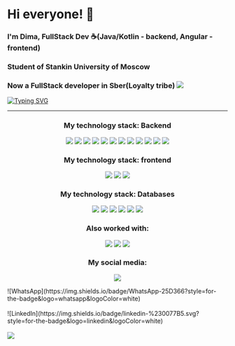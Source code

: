 # Hi everyone! 👋
### I'm Dima, FullStack Dev ☕️(Java/Kotlin - backend, Angular - frontend)
### Student of Stankin University of Moscow
### Now a FullStack developer in Sber(Loyalty tribe) <a href="https://www.sberbank.ru/ru/person"> <img src="https://img.shields.io/badge/company%website-DC51F7"></a>

[![Typing SVG](https://readme-typing-svg.demolab.com?font=Fira+Code&duration=900&pause=100&color=DC51F7&background=FFDCEA00&multiline=true&width=480&height=130&lines=public+class+User+%7B;public+String+name+%3D+%22Dima%22;public+String+lastName+%3D+%22Vezhnovets%22;public+String+university+%3D+%22STANKIN%22;%7D)](https://git.io/typing-svg)
___
<h3 align="center">
My technology stack: Backend</h3>
<p align="center">
<img src = "https://img.shields.io/badge/java-orange.svg?style=for-the-badge&logo=&logoColor=/">
<img src = "https://img.shields.io/badge/Kotlin-%237F52FF.svg?logo=kotlin&logoColor=white">
<img src = "https://img.shields.io/badge/spring-green.svg?style=for-the-badge&logo=spring&logoColor=white">
<img src = "https://img.shields.io/badge/Hibernate-yellow.svg?style=for-the-badge&logo=Hibernate&logoColor=white">
<img src = "https://img.shields.io/badge/Jenkins-D24939?logo=jenkins&logoColor=white"> 
<img src = "https://img.shields.io/badge/Docker-2496ED?logo=docker&logoColor=fff">  
<img src="https://img.shields.io/badge/GRPC-4285F4"> 
<img src="https://img.shields.io/badge/Tomcat-F38020">
<img src="https://img.shields.io/badge/Apache%20Kafka-000?style=for-the-badge&logo=apachekafka">  
<img src="https://img.shields.io/badge/Gradle-02303A.svg?style=for-the-badge&logo=Gradle&logoColor=white">
<img src="https://img.shields.io/badge/Apache%20Maven-C71A36?style=for-the-badge&logo=Apache%20Maven&logoColor=white">
<img src="https://img.shields.io/badge/GRPC-DC51F7">
<h3 align="center">
My technology stack: frontend</h3>
<p align="center">
<img src = "https://img.shields.io/badge/Angular-%23DD0031.svg?logo=angular&logoColor=white">  
<img src = "https://img.shields.io/badge/TypeScript-3178C6?logo=typescript&logoColor=fff">
<img src = "https://img.shields.io/badge/Bootstrap-7952B3?logo=bootstrap&logoColor=fff">
<h3 align="center">
My technology stack: Databases</h3>
<p align="center">
<img src = "https://img.shields.io/badge/MySql-21332C.svg?style=for-the-badge&logo=mysql&logoColor=white">
<img src = "https://img.shields.io/badge/Oracle-F80000?style=for-the-badge&logo=oracle&logoColor=white"> 
<img src = "https://img.shields.io/badge/postgres-%23316192.svg?style=for-the-badge&logo=postgresql&logoColor=white">  
<img src = "https://img.shields.io/badge/redis-%23DD0031.svg?style=for-the-badge&logo=redis&logoColor=white">  
<img src = "https://img.shields.io/badge/MongoDB-%234ea94b.svg?style=for-the-badge&logo=mongodb&logoColor=white"> 
<img src = "https://img.shields.io/badge/elasticsearch-%230377CC.svg?style=for-the-badge&logo=elasticsearch&logoColor=white"> 
<h3 align="center">
Also worked with: </h3>
<p align="center">
<img src = "https://img.shields.io/badge/Apache%20Groovy-4298B8.svg?style=for-the-badge&logo=Apache+Groovy&logoColor=white">
<img src = "https://img.shields.io/badge/kubernetes-%23326ce5.svg?style=for-the-badge&logo=kubernetes&logoColor=white">
<img src = "https://img.shields.io/badge/nginx-%23009639.svg?style=for-the-badge&logo=nginx&logoColor=white">

<br>
</p>
<h3 align="center"> My social media: </h3>
<p align="center">
<img src="https://img.shields.io/badge/Gmail-D14836?style=for-the-badge&logo=gmail&logoColor=white&link=https://web.telegram.org/k/#@Verefrint"></a>
</br> 
<div>![WhatsApp](https://img.shields.io/badge/WhatsApp-25D366?style=for-the-badge&logo=whatsapp&logoColor=white)</div>
</br> 
<div>![LinkedIn](https://img.shields.io/badge/linkedin-%230077B5.svg?style=for-the-badge&logo=linkedin&logoColor=white)</div>
</br> 
<img src="https://img.shields.io/static/v1?style=for-the-badge&logo=telegram&label=Telegram&message=Verefrint&color=blue&labelColor=black&link=https://web.telegram.org/k/#@Verefrint"></a>

